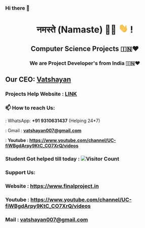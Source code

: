 ### Hi there 👋

<h1 align="center"> नमस्ते (Namaste) 🙏🏻  <img src="https://raw.githubusercontent.com/ABSphreak/ABSphreak/master/gifs/Hi.gif" width="30px"> ! </h1>
<h2 align="center"> Computer Science Projects 🇮🇳❤</h2>

<h3 align="center">We are Project Developer's from India 🇮🇳❤</h3>

## Our CEO: [**Vatshayan**](https://github.com/Vatshayan)

### Projects Help Website : [**LINK**](https://www.cse-projects.com)

### 📫 How to reach Us:

 :  WhatsApp: **+91 9310631437** (Helping 24*7)
 
 :  Gmail : **vatshayan007@gmail.com**
 
 :  **Youtube : https://www.youtube.com/channel/UC-fiWBgdArpy9KtC_CO7XrQ/videos**

### Student Got helped till today : ![Visitor Count](https://profile-counter.glitch.me/{RoyalData}/count.svg)

 <h3 align="left">Support Us:</h3>

### Website : https://www.finalproject.in

### Youtube : https://www.youtube.com/channel/UC-fiWBgdArpy9KtC_CO7XrQ/videos

### Mail : **vatshayan007@gmail.com**

